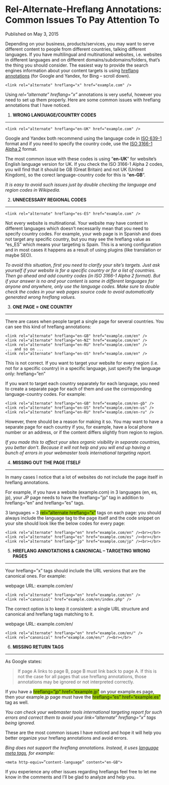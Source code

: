 # Rel-Alternate-Hreflang Annotations: Common Issues To Pay Attention To

Published on May 3, 2015

Depending on your business, products/services, you may want to serve different content to people from different countries, talking different languages. If you have multilingual and multinational websites, i.e. websites in different languages and on different domains/subdomains/folders, that’s the thing you should consider. The easiest way to provide the search engines information about your content targets is using [hreflang annotations](https://support.google.com/webmasters/answer/189077?hl=en) (for Google and Yandex, for Bing – scroll down).

`<link rel="alternate" hreflang="x" href="example.com" />`

Using *rel=”alternate” hreflang=”x”* annotations is very useful, however you need to set up them properly. Here are some common issues with hreflang annotations that I have noticed.

1. **WRONG LANGUAGE/COUNTRY CODES**
-----------------------------------

`<link rel="alternate" hreflang="en-UK" href="example.com" />`

Google and Yandex both recommend using the language code in [ISO 639-1](https://en.wikipedia.org/wiki/List_of_ISO_639-1_codes) format and if you need to specify the country code, use the [ISO 3166-1 Alpha 2](https://en.wikipedia.org/wiki/ISO_3166-1_alpha-2) format.

The most common issue with these codes is using “**en-UK**” for website’s English language version for UK. If you check the ISO 3166-1 Alpha 2 codes, you will find that it should be GB (Great Britain) and not UK (United Kingdom), so the corect language-country code for this is “**en-GB**“.

*It is easy to avoid such issues just by double checking the language and region codes in Wikipedia.*

2. **UNNECESSARY REGIONAL CODES**
---------------------------------

`<link rel="alternate" hreflang="es-ES" href="example.com" />`

Not every website is multinational. Your website may have content in different languages which doesn’t necessarily mean that you need to specify country codes. For example, your web page is in Spanish and does not target any specific country, but you may see the hreflang value as “es\_ES” which means your targeting is Spain. This is a wrong configuration and in most cases it happens as a result of using plugins (like translation or maybe SEO).

*To avoid this situation, first you need to clarify your site’s targets. Just ask yourself if your website is for a specific country or for a list of countries. Then go ahead and add country codes (in ISO 3166-1 Alpha 2 format). But if your answer is no and your content is same in different languages for anyone and anywhere, only use the language codes. Make sure to double check the codes in your web pages source code to avoid automatically generated wrong hreflang values.*

3. **ONE PAGE = ONE COUNTRY**
-----------------------------

There are cases when people target a single page for several countries. You can see this kind of hreflang annotations:

```
<link rel="alternate" hreflang="en-GB" href="example.com/en" />
<link rel="alternate" hreflang="en-NZ" href="example.com/en" />
<link rel="alternate" hreflang="en-RU" href="example.com/en" />
... and so on ...
<link rel="alternate" hreflang="en-US" href="example.com/en" />
```

This is not correct. If you want to target your website for every region (i.e. not for a specific country) in a specific language, just specify the language only: hreflang=”en”

If you want to target each country separately for each language, you need to create a separate page for each of them and use the corresponding language-country codes. For example:

```
<link rel="alternate" hreflang="en-GB" href="example.com/en-gb" />
<link rel="alternate" hreflang="en-US" href="example.com/en-us" />
<link rel="alternate" hreflang="en-RU" href="example.com/en-ru" />
```

However, there should be a reason for making it so. You may want to have a separate page for each country if you, for example, have a local phone number or an address, or if the content differs slightly from region to region.

*If you made this to affect your sites organic visibility in separate countries, you better don’t. Because it will not help and you will end up having a bunch of errors in your webmaster tools international targeting report.*

4. **MISSING OUT THE PAGE ITSELF**
----------------------------------

In many cases I notice that a lot of websites do not include the page itself in hreflang annotations.

For example, if you have a website (example.com) in 3 languages (en, es, jp), your JP page needs to have the hreflang=”jp” tag in addition to hreflang=”en” and hreflang=”es” tags.

3 languages = 3 <span style="background-color: #99cc00;">rel=”alternate hreflang=”x”</span> tags on each page: you should always include the language tag to the page itself and the code snippet on your site should look like the below codes for every page:

`<link rel="alternate" hreflang="en" href="example.com/en" /><br></br><link rel="alternate" hreflang="es" href="example.com/es" /><br></br><link rel="alternate" hreflang="jp" href="example.com/jp" /><br></br>`

5. **HREFLANG ANNOTATIONS & CANONICAL – TARGETING WRONG PAGES**
---------------------------------------------------------------

Your hreflang=”x” tags should include the URL versions that are the canonical ones. For example:

webpage URL: example.com/en/
```
<link rel="alternate" hreflang="en" href="example.com/en" />
<link rel="canonical" href="example.com/en/index.php" />
```

The correct option is to keep it consistent: a single URL structure and canonical and hreflang tags matching to it.

webpage URL: example.com/en/
```
<link rel="alternate" hreflang="en" href="example.com/en/" />
<link rel="canonical" href="example.com/en/" /><br></br>
```

6. **MISSING RETURN TAGS**
--------------------------

As Google states:

> If page A links to page B, page B must link back to page A. If this is not the case for all pages that use hreflang annotations, those annotations may be ignored or not interpreted correctly.

If you have a <span style="background-color: #99cc00;">hreflang=”jp” href=”example.jp”</span> on your example.es page, then your example.jp page must have the <span style="background-color: #99cc00;">hreflang=”es” href=”example.es”</span> tag as well.

*You can check your webmaster tools international targeting report for such errors and correct them to avoid your link=”alternate” hreflang=”x” tags being ignored.*

These are the most common issues I have noticed and hope it will help you better organize your hreflang annotations and avoid errors.

*Bing does not support the hreflang annotations. Instead, it uses [language meta tags](https://blogs.bing.com/webmaster/2011/03/01/how-to-tell-bing-your-websites-country-and-language/), for example:*

`<meta http-equiv=”content-language” content="en-GB">`

If you experience any other issues regarding hreflangs feel free to let me know in the comments and I’ll be glad to analyze and help you.
